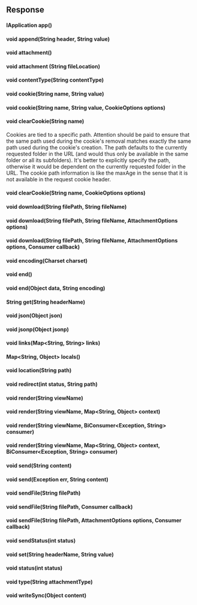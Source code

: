 ## Response

#### IApplication app()

#### void append(String header, String value)

#### void attachment()

#### void attachment (String fileLocation)

#### void contentType(String contentType)

#### void cookie(String name, String value)

#### void cookie(String name, String value, CookieOptions options)

#### void clearCookie(String name)

Cookies are tied to a specific path. Attention should be paid to ensure that the same path used during the cookie's 
removal matches exactly the same path used during the cookie's creation. The path defaults to the currently requested 
folder in the URL (and would thus only be available in the same folder or all its subfolders). It's better to 
explicitly specify the path, otherwise it would be dependent on the currently requested folder in the URL. The cookie 
path information is like the maxAge in the sense that it is not available in the request cookie header.

#### void clearCookie(String name, CookieOptions options)

#### void download(String filePath, String fileName)

#### void download(String filePath, String fileName, AttachmentOptions options)

#### void download(String filePath, String fileName, AttachmentOptions options, Consumer<Exception> callback)

#### void encoding(Charset charset)

#### void end()

#### void end(Object data, String encoding)

#### String get(String headerName)

#### void json(Object json)

#### void jsonp(Object jsonp)

#### void links(Map<String, String> links)

#### Map<String, Object> locals()

#### void location(String path)

#### void redirect(int status, String path)

#### void render(String viewName)

#### void render(String viewName, Map<String, Object> context)

#### void render(String viewName, BiConsumer<Exception, String> consumer)

#### void render(String viewName, Map<String, Object> context, BiConsumer<Exception, String> consumer)

#### void send(String content)

#### void send(Exception err, String content)

#### void sendFile(String filePath)

#### void sendFile(String filePath, Consumer<Exception> callback)

#### void sendFile(String filePath, AttachmentOptions options, Consumer<Exception> callback)

#### void sendStatus(int status)

#### void set(String headerName, String value)

#### void status(int status)

#### void type(String attachmentType)

#### void writeSync(Object content)